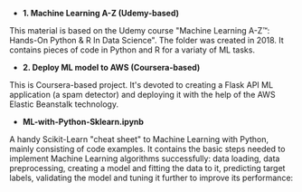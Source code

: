 * **1. Machine Learning A-Z (Udemy-based)**

This material is based on the Udemy course "Machine Learning A-Z™: Hands-On Python & R In Data Science". The folder was created in 2018. It contains pieces of code in Python and R for a variaty of ML tasks.

* **2. Deploy ML model to AWS (Coursera-based)**

This is Coursera-based project. It's devoted to creating a Flask API ML application (a spam detector) and deploying it with the help of the AWS Elastic Beanstalk technology. 


* **ML-with-Python-Sklearn.ipynb**

A handy Scikit-Learn "cheat sheet" to Machine Learning with Python, mainly consisting of code examples. 
It contains the basic steps needed to implement Machine Learning algorithms successfully: data loading, data preprocessing, creating a model and fitting the data to it, predicting target labels, validating the model and tuning it further to improve its performance: 
